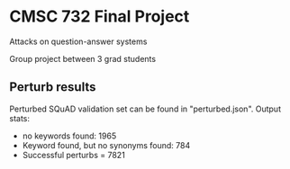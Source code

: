 # CMSC 732 Final Project

Attacks on question-answer systems

Group project between 3 grad students

## Perturb results

Perturbed SQuAD validation set can be found in "perturbed.json". Output stats:
* no keywords found: 1965
* Keyword found, but no synonyms found: 784
* Successful perturbs = 7821
